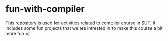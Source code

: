 # fun-with-compiler
This repository is used for activities related to compiler course in SUT. It includes some fun projects that  we are intrested in to make this course a bit more fun =)
